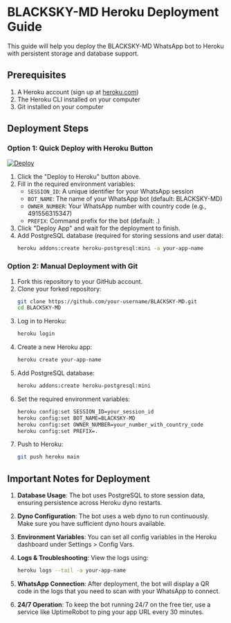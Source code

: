 # BLACKSKY-MD Heroku Deployment Guide

This guide will help you deploy the BLACKSKY-MD WhatsApp bot to Heroku with persistent storage and database support.

## Prerequisites

1. A Heroku account (sign up at [heroku.com](https://heroku.com))
2. The Heroku CLI installed on your computer
3. Git installed on your computer

## Deployment Steps

### Option 1: Quick Deploy with Heroku Button

[![Deploy](https://www.herokucdn.com/deploy/button.svg)](https://heroku.com/deploy?template=https://github.com/blackskytech/BLACKSKY-MD)

1. Click the "Deploy to Heroku" button above.
2. Fill in the required environment variables:
   - `SESSION_ID`: A unique identifier for your WhatsApp session
   - `BOT_NAME`: The name of your WhatsApp bot (default: BLACKSKY-MD)
   - `OWNER_NUMBER`: Your WhatsApp number with country code (e.g., 491556315347)
   - `PREFIX`: Command prefix for the bot (default: .)
3. Click "Deploy App" and wait for the deployment to finish.
4. Add PostgreSQL database (required for storing sessions and user data):
   ```bash
   heroku addons:create heroku-postgresql:mini -a your-app-name
   ```

### Option 2: Manual Deployment with Git

1. Fork this repository to your GitHub account.
2. Clone your forked repository:
   ```bash
   git clone https://github.com/your-username/BLACKSKY-MD.git
   cd BLACKSKY-MD
   ```
3. Log in to Heroku:
   ```bash
   heroku login
   ```
4. Create a new Heroku app:
   ```bash
   heroku create your-app-name
   ```
5. Add PostgreSQL database:
   ```bash
   heroku addons:create heroku-postgresql:mini
   ```
6. Set the required environment variables:
   ```bash
   heroku config:set SESSION_ID=your_session_id
   heroku config:set BOT_NAME=BLACKSKY-MD
   heroku config:set OWNER_NUMBER=your_number_with_country_code
   heroku config:set PREFIX=.
   ```
7. Push to Heroku:
   ```bash
   git push heroku main
   ```

## Important Notes for Deployment

1. **Database Usage**: The bot uses PostgreSQL to store session data, ensuring persistence across Heroku dyno restarts.

2. **Dyno Configuration**: The bot uses a web dyno to run continuously. Make sure you have sufficient dyno hours available.

3. **Environment Variables**: You can set all config variables in the Heroku dashboard under Settings > Config Vars.

4. **Logs & Troubleshooting**: View the logs using:
   ```bash
   heroku logs --tail -a your-app-name
   ```

5. **WhatsApp Connection**: After deployment, the bot will display a QR code in the logs that you need to scan with your WhatsApp to connect.

6. **24/7 Operation**: To keep the bot running 24/7 on the free tier, use a service like UptimeRobot to ping your app URL every 30 minutes.
